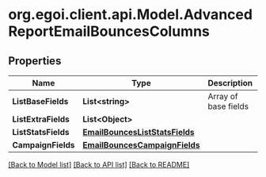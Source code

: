 # org.egoi.client.api.Model.AdvancedReportEmailBouncesColumns
## Properties

Name | Type | Description | Notes
------------ | ------------- | ------------- | -------------
**ListBaseFields** | **List&lt;string&gt;** | Array of base fields | 
**ListExtraFields** | **List&lt;Object&gt;** |  | 
**ListStatsFields** | [**EmailBouncesListStatsFields**](EmailBouncesListStatsFields.md) |  | 
**CampaignFields** | [**EmailBouncesCampaignFields**](EmailBouncesCampaignFields.md) |  | 

[[Back to Model list]](../README.md#documentation-for-models) [[Back to API list]](../README.md#documentation-for-api-endpoints) [[Back to README]](../README.md)

